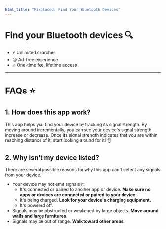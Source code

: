 ```yaml
---
html_title: "Misplaced: Find Your Bluetooth Devices"
---
```


# Find your Bluetooth devices 🔍

- ⚡️ Unlimited searches
- 😌 Ad-free experience
- 🔥 One-time fee, lifetime access

---

# FAQs ⭐️

## 1. How does this app work?

This app helps you find your device by tracking its signal strength. By moving around incrementally, you can see your device's signal strength increase or decrease. Once its signal strength indicates that you are within reaching distance of it, start looking around for it! 👌

## 2. Why isn't my device listed?

There are several possible reasons for why this app can't detect any signals from your device.

- Your device may not emit signals if:
  - It's connected or paired to another app or device. **Make sure no apps or devices are connected or paired to your device.**
  - It's being charged. **Look for your device's charging equipment.**
  - It's powered off.
- Signals may be obstructed or weakened by large objects. **Move around walls and large furnitures.**
- Signals may be out of range. **Walk toward other areas.**
